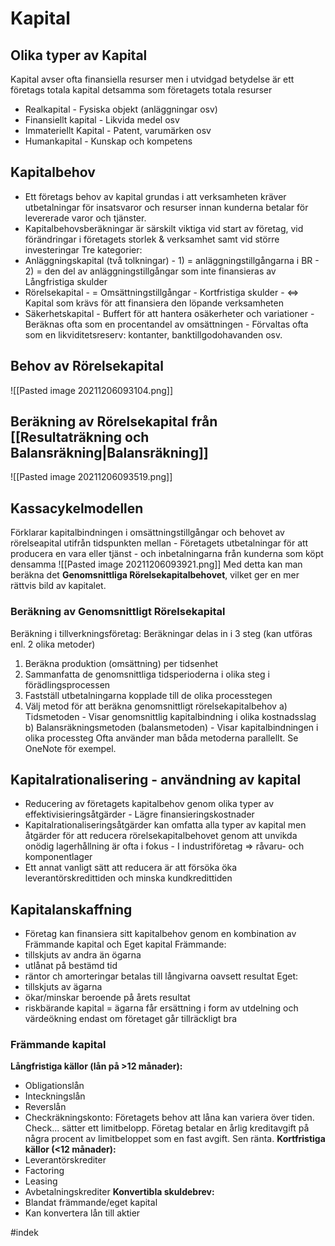 # Kapital
## Olika typer av Kapital
Kapital avser ofta finansiella resurser men i utvidgad betydelse är ett företags totala kapital detsamma som företagets totala resurser
- Realkapital
		- Fysiska objekt (anläggningar osv)
- Finansiellt kapital
		- Likvida medel osv
- Immateriellt Kapital
		- Patent, varumärken osv
- Humankapital
		- Kunskap och kompetens

## Kapitalbehov
- Ett företags behov av kapital grundas i att verksamheten kräver utbetalningar för insatsvaror och resurser innan kunderna betalar för levererade varor och tjänster. 
- Kapitalbehovsberäkningar är särskilt viktiga vid start av företag, vid förändringar i företagets storlek & verksamhet samt vid större investeringar
Tre kategorier:
- Anläggningskapital  (två tolkningar)
		- 1) = anläggningstillgångarna i BR
		- 2) = den del av anläggningstillgångar som inte finansieras av Långfristiga skulder
- Rörelsekapital
		- = Omsättningstillgångar - Kortfristiga skulder
		- <=> Kapital som krävs för att finansiera den löpande verksamheten
- Säkerhetskapital
		- Buffert för att hantera osäkerheter och variationer
		- Beräknas ofta som en procentandel av omsättningen
		- Förvaltas ofta som en likviditetsreserv: kontanter, banktillgodohavanden osv.
		
## Behov av Rörelsekapital 
![[Pasted image 20211206093104.png]]

## Beräkning av Rörelsekapital från [[Resultaträkning och Balansräkning|Balansräkning]]
![[Pasted image 20211206093519.png]]

## Kassacykelmodellen
Förklarar kapitalbindningen i omsättningstillgångar och behovet av rörelseapital utifrån tidspunkten mellan 
	- Företagets utbetalningar för att producera en vara eller tjänst
	- och inbetalningarna från kunderna som köpt densamma
![[Pasted image 20211206093921.png]]
Med detta kan man beräkna det **Genomsnittliga Rörelsekapitalbehovet**, vilket ger en mer rättvis bild av kapitalet.

### Beräkning av Genomsnittligt Rörelsekapital
Beräkning i tillverkningsföretag:
Beräkningar delas in i 3 steg (kan utföras enl. 2 olika metoder)
1. Beräkna produktion (omsättning) per tidsenhet
2. Sammanfatta de genomsnittliga tidsperioderna i olika steg i förädlingsprocessen 
3. Fastställ utbetalningarna kopplade till de olika processtegen 
4. Välj metod för att beräkna genomsnittligt rörelsekapitalbehov
		a) Tidsmetoden
				- Visar genomsnittlig kapitalbindning i olika kostnadsslag
		b) Balansräkningsmetoden (balansmetoden)
				- Visar kapitalbindningen i olika processteg
Ofta använder man båda metoderna parallellt.
Se OneNote för exempel. 

## Kapitalrationalisering - användning av kapital
- Reducering av företagets kapitalbehov genom olika typer av effektivisieringsåtgärder
		- Lägre finansieringskostnader 
- Kapitalrationaliseringsåtgärder kan omfatta alla typer av kapital men åtgärder för att reducera rörelsekapitalbehovet genom att unvikda onödig lagerhållning är ofta i fokus
		- I industriföretag => råvaru- och komponentlager
- Ett annat vanligt sätt att reducera är att försöka öka leverantörskredittiden och minska kundkredittiden

## Kapitalanskaffning
- Företag kan finansiera sitt kapitalbehov genom en kombination av Främmande kapital och Eget kapital
Främmande:
- tillskjuts av andra än ögarna
- utlånat på bestämd tid
- räntor ch amorteringar betalas till långivarna oavsett resultat
Eget:
- tillskjuts av ägarna
- ökar/minskar beroende på årets resultat
- riskbärande kapital = ägarna får ersättning i form av utdelning och värdeökning endast om företaget går tillräckligt bra

### Främmande kapital
**Långfristiga källor (lån på >12 månader):**
- Obligationslån
- Inteckningslån
- Reverslån
- Checkräkningskonto: Företagets behov att låna kan variera över tiden. Check... sätter ett limitbelopp. Företag betalar en årlig kreditavgift på några procent av limitbeloppet som en fast avgift. Sen ränta.
**Kortfristiga källor (<12 månader):**
- Leverantörskrediter
- Factoring
- Leasing
- Avbetalningskrediter
**Konvertibla skuldebrev:**
- Blandat främmande/eget kapital 
- Kan konvertera lån till aktier

#indek 



